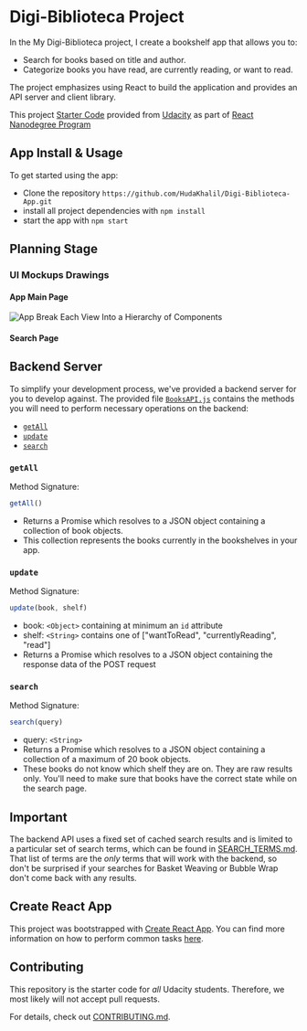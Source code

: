 # Digi-Biblioteca Project

In the My Digi-Biblioteca project, I create a bookshelf app that allows you to:

* Search for books based on title and author.
* Categorize books you have read, are currently reading, or want to read.

The project emphasizes using React to build the application and provides an API server and client library.

This project [Starter Code](https://github.com/udacity/reactnd-project-myreads-starter) provided from [Udacity](https://www.udacity.com/) as part of [React Nanodegree Program](https://www.udacity.com/course/react-nanodegree--nd019)

## App Install & Usage

To get started using the app:

* Clone the repository `https://github.com/HudaKhalil/Digi-Biblioteca-App.git`
* install all project dependencies with `npm install`
* start the app with `npm start`

## Planning Stage

### UI Mockups Drawings

#### App Main Page

![App Break Each View Into a Hierarchy of Components ](https://i.ibb.co/yd0TMBz/app-ui-01.jpg)

#### Search Page

## Backend Server

To simplify your development process, we've provided a backend server for you to develop against. The provided file [`BooksAPI.js`](src/BooksAPI.js) contains the methods you will need to perform necessary operations on the backend:

* [`getAll`](#getall)
* [`update`](#update)
* [`search`](#search)

### `getAll`

Method Signature:

```js
getAll()
```

* Returns a Promise which resolves to a JSON object containing a collection of book objects.
* This collection represents the books currently in the bookshelves in your app.

### `update`

Method Signature:

```js
update(book, shelf)
```

* book: `<Object>` containing at minimum an `id` attribute
* shelf: `<String>` contains one of ["wantToRead", "currentlyReading", "read"]  
* Returns a Promise which resolves to a JSON object containing the response data of the POST request

### `search`

Method Signature:

```js
search(query)
```

* query: `<String>`
* Returns a Promise which resolves to a JSON object containing a collection of a maximum of 20 book objects.
* These books do not know which shelf they are on. They are raw results only. You'll need to make sure that books have the correct state while on the search page.

## Important

The backend API uses a fixed set of cached search results and is limited to a particular set of search terms, which can be found in [SEARCH_TERMS.md](SEARCH_TERMS.md). That list of terms are the _only_ terms that will work with the backend, so don't be surprised if your searches for Basket Weaving or Bubble Wrap don't come back with any results.

## Create React App

This project was bootstrapped with [Create React App](https://github.com/facebookincubator/create-react-app). You can find more information on how to perform common tasks [here](https://github.com/facebookincubator/create-react-app/blob/master/packages/react-scripts/template/README.md).

## Contributing

This repository is the starter code for _all_ Udacity students. Therefore, we most likely will not accept pull requests.

For details, check out [CONTRIBUTING.md](CONTRIBUTING.md).
